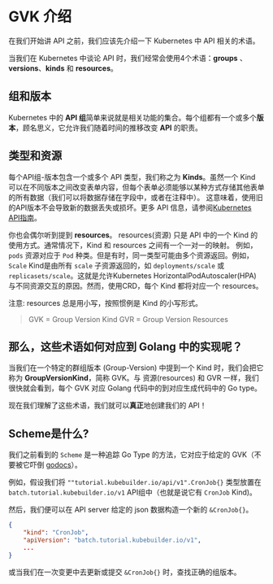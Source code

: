 # GVK 介绍

在我们开始讲 API 之前，我们应该先介绍一下 Kubernetes 中 API 相关的术语。

当我们在 Kubernetes 中谈论 API 时，我们经常会使用4个术语：**groups** 、**versions**、**kinds** 和 **resources**。

## 组和版本

Kubernetes 中的 **API 组**简单来说就是相关功能的集合。每个组都有一个或多个**版本**，顾名思义，它允许我们随着时间的推移改变 **API** 的职责。

## 类型和资源

每个API组-版本包含一个或多个 API 类型，我们称之为 **Kinds**。虽然一个 Kind 可以在不同版本之间改变表单内容，但每个表单必须能够以某种方式存储其他表单的所有数据（我们可以将数据存储在字段中，或者在注释中）。 这意味着，使用旧的API版本不会导致新的数据丢失或损坏。更多 API 信息，请参阅[Kubernetes API指南](https://git.k8s.io/community/contributors/devel/sig-architecture/api-conventions.md)。

你也会偶尔听到提到 **resources**。 resources(资源) 只是 API 中的一个 Kind 的使用方式。通常情况下，Kind 和 resources 之间有一个一对一的映射。 例如，`pods` 资源对应于 `Pod` 种类。但是有时，同一类型可能由多个资源返回。例如，`Scale` Kind是由所有 `scale` 子资源返回的，如 `deployments/scale` 或 `replicasets/scale`。这就是允许Kubernetes HorizontalPodAutoscaler(HPA) 与不同资源交互的原因。然而，使用CRD，每个 Kind 都将对应一个 resources。

注意: resources 总是用小写，按照惯例是 Kind 的小写形式。

> GVK = Group Version Kind
> GVR = Group Version Resources

## 那么，这些术语如何对应到 Golang 中的实现呢？

当我们在一个特定的群组版本 (Group-Version) 中提到一个 Kind 时，我们会把它称为 **GroupVersionKind**，简称 GVK。与 资源(resources) 和 GVR 一样，我们很快就会看到，每个 GVK 对应 Golang 代码中的到对应生成代码中的 Go type。

现在我们理解了这些术语，我们就可以**真正**地创建我们的 API！

## Scheme是什么?

我们之前看到的 `Scheme` 是一种追踪 Go Type 的方法，它对应于给定的 GVK（不要被它吓倒 [godocs](https://godoc.org/k8s.io/apimachinery/pkg/runtime#Scheme)）。

例如，假设我们将 `""tutorial.kubebuilder.io/api/v1".CronJob{}` 类型放置在 `batch.tutorial.kubebuilder.io/v1` API组中（也就是说它有 `CronJob` Kind)。

然后，我们便可以在 API server 给定的 json 数据构造一个新的 `&CronJob{}`。

```json
{
    "kind": "CronJob",
    "apiVersion": "batch.tutorial.kubebuilder.io/v1",
    ...
}
```

或当我们在一次变更中去更新或提交 `&CronJob{}` 时，查找正确的组版本。
